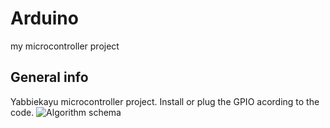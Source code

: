 # Arduino
my microcontroller project
## General info
Yabbiekayu microcontroller project. Install or plug the GPIO acording to the code.
![Algorithm schema](./Arduino/solar-panel-with-nodiode1-600lec.jpg)
